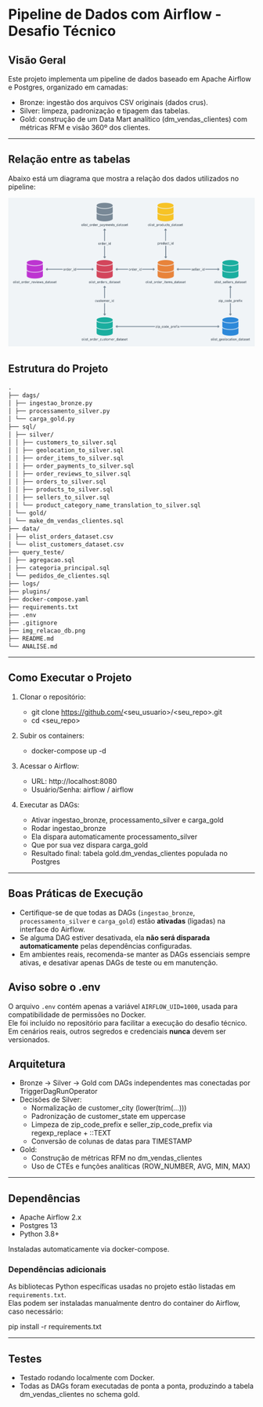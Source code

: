 # Pipeline de Dados com Airflow - Desafio Técnico

## Visão Geral
Este projeto implementa um pipeline de dados baseado em Apache Airflow e Postgres, organizado em camadas:
- Bronze: ingestão dos arquivos CSV originais (dados crus).
- Silver: limpeza, padronização e tipagem das tabelas.
- Gold: construção de um Data Mart analítico (dm_vendas_clientes) com métricas RFM e visão 360º dos clientes.

---

## Relação entre as tabelas
Abaixo está um diagrama que mostra a relação dos dados utilizados no pipeline:

![Relação entre as tabelas](img_relacao_db.png)

## Estrutura do Projeto

```plaintext
.
├── dags/
│ ├── ingestao_bronze.py
│ ├── processamento_silver.py
│ └── carga_gold.py
├── sql/
│ ├── silver/
│ │ ├── customers_to_silver.sql
│ │ ├── geolocation_to_silver.sql
│ │ ├── order_items_to_silver.sql
│ │ ├── order_payments_to_silver.sql
│ │ ├── order_reviews_to_silver.sql
│ │ ├── orders_to_silver.sql
│ │ ├── products_to_silver.sql
│ │ ├── sellers_to_silver.sql
│ │ └── product_category_name_translation_to_silver.sql
│ └── gold/
│ └── make_dm_vendas_clientes.sql
├── data/
│ ├── olist_orders_dataset.csv
│ └── olist_customers_dataset.csv
├── query_teste/
│ ├── agregacao.sql
│ ├── categoria_principal.sql
│ └── pedidos_de_clientes.sql
├── logs/
├── plugins/
├── docker-compose.yaml
├── requirements.txt
├── .env
├── .gitignore
├── img_relacao_db.png
├── README.md
└── ANALISE.md
```
---

## Como Executar o Projeto

1. Clonar o repositório:
   - git clone https://github.com/<seu_usuario>/<seu_repo>.git
   - cd <seu_repo>

2. Subir os containers:
   - docker-compose up -d

3. Acessar o Airflow:
   - URL: http://localhost:8080
   - Usuário/Senha: airflow / airflow

4. Executar as DAGs:
   - Ativar ingestao_bronze, processamento_silver e carga_gold
   - Rodar ingestao_bronze
   - Ela dispara automaticamente processamento_silver
   - Que por sua vez dispara carga_gold
   - Resultado final: tabela gold.dm_vendas_clientes populada no Postgres

---

## Boas Práticas de Execução

- Certifique-se de que todas as DAGs (`ingestao_bronze`, `processamento_silver` e `carga_gold`) estão **ativadas** (ligadas) na interface do Airflow.  
- Se alguma DAG estiver desativada, ela **não será disparada automaticamente** pelas dependências configuradas.  
- Em ambientes reais, recomenda-se manter as DAGs essenciais sempre ativas, e desativar apenas DAGs de teste ou em manutenção.

## Aviso sobre o .env
O arquivo `.env` contém apenas a variável `AIRFLOW_UID=1000`, usada para compatibilidade de permissões no Docker.  
Ele foi incluído no repositório para facilitar a execução do desafio técnico.  
Em cenários reais, outros segredos e credenciais **nunca** devem ser versionados.

## Arquitetura

- Bronze → Silver → Gold com DAGs independentes mas conectadas por TriggerDagRunOperator
- Decisões de Silver:
  - Normalização de customer_city (lower(trim(...)))
  - Padronização de customer_state em uppercase
  - Limpeza de zip_code_prefix e seller_zip_code_prefix via regexp_replace + ::TEXT
  - Conversão de colunas de datas para TIMESTAMP
- Gold:
  - Construção de métricas RFM no dm_vendas_clientes
  - Uso de CTEs e funções analíticas (ROW_NUMBER, AVG, MIN, MAX)

---

## Dependências

- Apache Airflow 2.x
- Postgres 13
- Python 3.8+

Instaladas automaticamente via docker-compose.

### Dependências adicionais
As bibliotecas Python específicas usadas no projeto estão listadas em `requirements.txt`.  
Elas podem ser instaladas manualmente dentro do container do Airflow, caso necessário:  

pip install -r requirements.txt

---

## Testes

- Testado rodando localmente com Docker.
- Todas as DAGs foram executadas de ponta a ponta, produzindo a tabela dm_vendas_clientes no schema gold.
